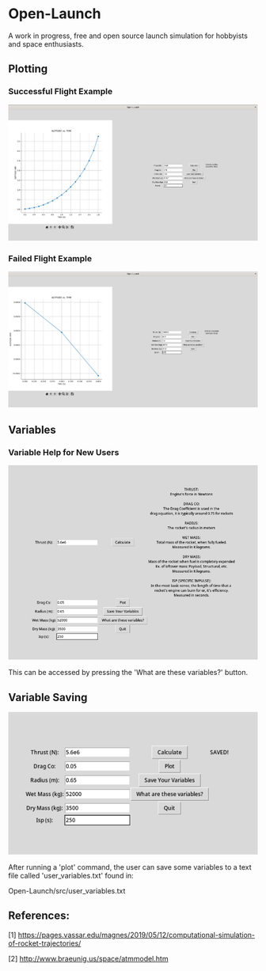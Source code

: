 # Open-Launch
A work in progress, free and open source launch simulation for hobbyists and space enthusiasts.

## Plotting

### Successful Flight Example
![Successful Flight Example](https://github.com/Molecular03/Open-Launch/blob/main/images/working_test1.png)

### Failed Flight Example
![Failed Flight Example](https://github.com/Molecular03/Open-Launch/blob/main/images/failed_test2.png)

## Variables

### Variable Help for New Users
![Variable Explanation](https://github.com/Molecular03/Open-Launch/blob/main/images/variables_explain.png)

This can be accessed by pressing the 'What are these variables?' button.

## Variable Saving
![Variable Saving](https://github.com/Molecular03/Open-Launch/blob/main/images/variables_save.png)

After running a 'plot' command, the user can save some variables to a text file called 'user_variables.txt' found in:

Open-Launch/src/user_variables.txt

## References:
[1] https://pages.vassar.edu/magnes/2019/05/12/computational-simulation-of-rocket-trajectories/

[2] http://www.braeunig.us/space/atmmodel.htm

